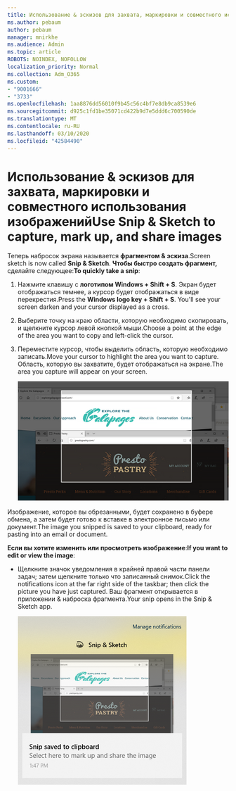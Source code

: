 ```yaml
---
title: Использование & эскизов для захвата, маркировки и совместного использования изображений
ms.author: pebaum
author: pebaum
manager: mnirkhe
ms.audience: Admin
ms.topic: article
ROBOTS: NOINDEX, NOFOLLOW
localization_priority: Normal
ms.collection: Adm_O365
ms.custom:
- "9001666"
- "3733"
ms.openlocfilehash: 1aa8876dd56010f9b45c56c4bf7e8db9ca8539e6
ms.sourcegitcommit: d925c1fd1be35071cd422b9d7e5ddd6c700590de
ms.translationtype: MT
ms.contentlocale: ru-RU
ms.lasthandoff: 03/10/2020
ms.locfileid: "42584490"
---
```

# <a name="use-snip--sketch-to-capture-mark-up-and-share-images"></a><span data-ttu-id="37e29-102">Использование & эскизов для захвата, маркировки и совместного использования изображений</span><span class="sxs-lookup"><span data-stu-id="37e29-102">Use Snip & Sketch to capture, mark up, and share images</span></span>

<span data-ttu-id="37e29-103">Теперь набросок экрана называется **фрагментом & эскиза**.</span><span class="sxs-lookup"><span data-stu-id="37e29-103">Screen sketch is now called **Snip & Sketch**.</span></span> <span data-ttu-id="37e29-104">**Чтобы быстро создать фрагмент,** сделайте следующее:</span><span class="sxs-lookup"><span data-stu-id="37e29-104">**To quickly take a snip**:</span></span>

1. <span data-ttu-id="37e29-105">Нажмите клавишу с **логотипом Windows + Shift + S**. Экран будет отображаться темнее, а курсор будет отображаться в виде перекрестия.</span><span class="sxs-lookup"><span data-stu-id="37e29-105">Press the **Windows logo key + Shift + S**. You'll see your screen darken and your cursor displayed as a cross.</span></span> 

2. <span data-ttu-id="37e29-106">Выберите точку на краю области, которую необходимо скопировать, и щелкните курсор левой кнопкой мыши.</span><span class="sxs-lookup"><span data-stu-id="37e29-106">Choose a point at the edge of the area you want to copy and left-click the cursor.</span></span> 

3. <span data-ttu-id="37e29-107">Переместите курсор, чтобы выделить область, которую необходимо записать.</span><span class="sxs-lookup"><span data-stu-id="37e29-107">Move your cursor to highlight the area you want to capture.</span></span> <span data-ttu-id="37e29-108">Область, которую вы захватите, будет отображаться на экране.</span><span class="sxs-lookup"><span data-stu-id="37e29-108">The area you capture will appear on your screen.</span></span>

   ![изображение выделенного фрагмента](media/snipone.png)

<span data-ttu-id="37e29-110">Изображение, которое вы обрезанными, будет сохранено в буфере обмена, а затем будет готово к вставке в электронное письмо или документ.</span><span class="sxs-lookup"><span data-stu-id="37e29-110">The image you snipped is saved to your clipboard, ready for pasting into an email or document.</span></span> 

<span data-ttu-id="37e29-111">**Если вы хотите изменить или просмотреть изображение**:</span><span class="sxs-lookup"><span data-stu-id="37e29-111">**If you want to edit or view the image**:</span></span> 

- <span data-ttu-id="37e29-112">Щелкните значок уведомления в крайней правой части панели задач; затем щелкните только что записанный снимок.</span><span class="sxs-lookup"><span data-stu-id="37e29-112">Click the notifications icon at the far right side of the taskbar; then click the picture you have just captured.</span></span> <span data-ttu-id="37e29-113">Ваш фрагмент открывается в приложении & наброска фрагмента.</span><span class="sxs-lookup"><span data-stu-id="37e29-113">Your snip opens in the Snip & Sketch app.</span></span>

   ![изображение изображения в приложении "ножницы"](media/sniptwo.png)

